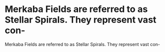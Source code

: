 # Merkaba Fields are referred to as Stellar Spirals. They represent vast con-

Merkaba Fields are referred to as Stellar Spirals. They represent vast con-